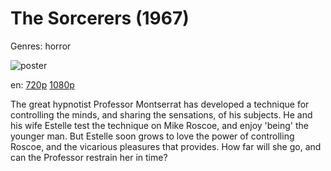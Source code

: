 # The Sorcerers (1967)

Genres: horror

![poster](http://image.tmdb.org/t/p/w500/bk5vQNns4oS8lnaKDLe22G7YuHb.jpg)

en:
  [720p](magnet:?xt=urn:btih:036b0e2f73b364bfb1cbf9ce5007c51380f3e85c&dn=The+Sorcerers+%281967%29+720p+BrRip+x264+-+YIFY&tr=udp%3A%2F%2Ftracker.openbittorrent.com%3A80%2Fannounce&tr=udp%3A%2F%2Fglotorrents.pw%3A6969%2Fannounce&tr=udp%3A%2F%2Ftracker.openbittorrent.com%3A80%2Fannounce&tr=udp%3A%2F%2Ftracker.opentrackr.org%3A1337%2Fannounce&tr=udp%3A%2F%2Fzer0day.to%3A1337%2Fannounce&tr=udp%3A%2F%2Ftracker.coppersurfer.tk%3A6969%2Fannounce)
  [1080p](magnet:?xt=urn:btih:A387BEB24B7791F43FA9F5D11E52A13ACD08C683&tr=udp://glotorrents.pw:6969/announce&tr=udp://tracker.opentrackr.org:1337/announce&tr=udp://torrent.gresille.org:80/announce&tr=udp://tracker.openbittorrent.com:80&tr=udp://tracker.coppersurfer.tk:6969&tr=udp://tracker.leechers-paradise.org:6969&tr=udp://p4p.arenabg.ch:1337&tr=udp://tracker.internetwarriors.net:1337)
  


The great hypnotist Professor Montserrat has developed a technique for controlling the minds, and sharing the sensations, of his subjects. He and his wife Estelle test the technique on Mike Roscoe, and enjoy 'being' the younger man. But Estelle soon grows to love the power of controlling Roscoe, and the vicarious pleasures that provides. How far will she go, and can the Professor restrain her in time?
